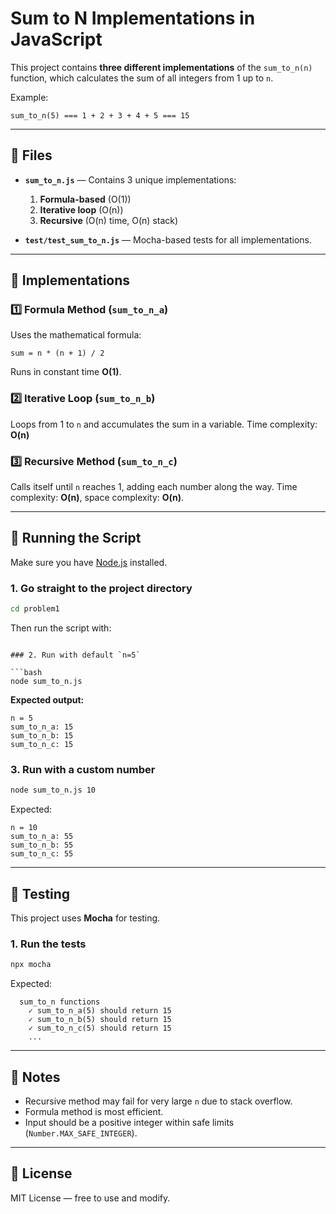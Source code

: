 # Sum to N Implementations in JavaScript

This project contains **three different implementations** of the `sum_to_n(n)` function, which calculates the sum of all integers from 1 up to `n`.

Example:

```
sum_to_n(5) === 1 + 2 + 3 + 4 + 5 === 15
```

---

## 📂 Files

* **`sum_to_n.js`** — Contains 3 unique implementations:

  1. **Formula-based** (O(1))
  2. **Iterative loop** (O(n))
  3. **Recursive** (O(n) time, O(n) stack)
* **`test/test_sum_to_n.js`** — Mocha-based tests for all implementations.

---

## 📜 Implementations

### 1️⃣ Formula Method (`sum_to_n_a`)

Uses the mathematical formula:

```
sum = n * (n + 1) / 2
```

Runs in constant time **O(1)**.

### 2️⃣ Iterative Loop (`sum_to_n_b`)

Loops from 1 to `n` and accumulates the sum in a variable.
Time complexity: **O(n)**

### 3️⃣ Recursive Method (`sum_to_n_c`)

Calls itself until `n` reaches 1, adding each number along the way.
Time complexity: **O(n)**, space complexity: **O(n)**.

---

## 🚀 Running the Script

Make sure you have [Node.js](https://nodejs.org/) installed.

### 1. Go straight to the project directory

```bash
cd problem1
```

Then run the script with:
```

### 2. Run with default `n=5`

```bash
node sum_to_n.js
```

**Expected output:**

```
n = 5
sum_to_n_a: 15
sum_to_n_b: 15
sum_to_n_c: 15
```

### 3. Run with a custom number

```bash
node sum_to_n.js 10
```

Expected:

```
n = 10
sum_to_n_a: 55
sum_to_n_b: 55
sum_to_n_c: 55
```

---

## 🧪 Testing

This project uses **Mocha** for testing.


### 1. Run the tests

```bash
npx mocha
```

Expected:

```
  sum_to_n functions
    ✓ sum_to_n_a(5) should return 15
    ✓ sum_to_n_b(5) should return 15
    ✓ sum_to_n_c(5) should return 15
    ...
```

---

## 📌 Notes

* Recursive method may fail for very large `n` due to stack overflow.
* Formula method is most efficient.
* Input should be a positive integer within safe limits (`Number.MAX_SAFE_INTEGER`).

---

## 📄 License

MIT License — free to use and modify.
